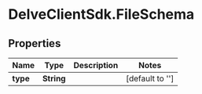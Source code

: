 # DelveClientSdk.FileSchema

## Properties

Name | Type | Description | Notes
------------ | ------------- | ------------- | -------------
**type** | **String** |  | [default to &#39;&#39;]


